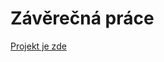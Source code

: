 # Závěrečná práce

[Projekt je zde](https://github.com/GitHubAccount987/ZaverecnaPrace/blob/main/DelaunayTriangulation/index.html)